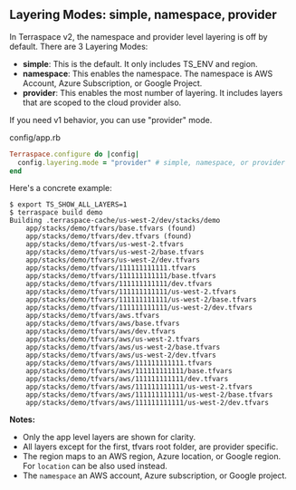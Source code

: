 ## Layering Modes: simple, namespace, provider

In Terraspace v2, the namespace and provider level layering is off by default. There are 3 Layering Modes:

* **simple**: This is the default. It only includes TS_ENV and region.
* **namespace**: This enables the namespace. The namespace is AWS Account, Azure Subscription, or Google Project.
* **provider**: This enables the most number of layering. It includes layers that are scoped to the cloud provider also.


If you need v1 behavior, you can use "provider" mode.

config/app.rb

```ruby
Terraspace.configure do |config|
  config.layering.mode = "provider" # simple, namespace, or provider
end
```

Here's a concrete example:

    $ export TS_SHOW_ALL_LAYERS=1
    $ terraspace build demo
    Building .terraspace-cache/us-west-2/dev/stacks/demo
        app/stacks/demo/tfvars/base.tfvars (found)
        app/stacks/demo/tfvars/dev.tfvars (found)
        app/stacks/demo/tfvars/us-west-2.tfvars
        app/stacks/demo/tfvars/us-west-2/base.tfvars
        app/stacks/demo/tfvars/us-west-2/dev.tfvars
        app/stacks/demo/tfvars/111111111111.tfvars
        app/stacks/demo/tfvars/111111111111/base.tfvars
        app/stacks/demo/tfvars/111111111111/dev.tfvars
        app/stacks/demo/tfvars/111111111111/us-west-2.tfvars
        app/stacks/demo/tfvars/111111111111/us-west-2/base.tfvars
        app/stacks/demo/tfvars/111111111111/us-west-2/dev.tfvars
        app/stacks/demo/tfvars/aws.tfvars
        app/stacks/demo/tfvars/aws/base.tfvars
        app/stacks/demo/tfvars/aws/dev.tfvars
        app/stacks/demo/tfvars/aws/us-west-2.tfvars
        app/stacks/demo/tfvars/aws/us-west-2/base.tfvars
        app/stacks/demo/tfvars/aws/us-west-2/dev.tfvars
        app/stacks/demo/tfvars/aws/111111111111.tfvars
        app/stacks/demo/tfvars/aws/111111111111/base.tfvars
        app/stacks/demo/tfvars/aws/111111111111/dev.tfvars
        app/stacks/demo/tfvars/aws/111111111111/us-west-2.tfvars
        app/stacks/demo/tfvars/aws/111111111111/us-west-2/base.tfvars
        app/stacks/demo/tfvars/aws/111111111111/us-west-2/dev.tfvars

**Notes:**

* Only the app level layers are shown for clarity.
* All layers except for the first, tfvars root folder, are provider specific.
* The region maps to an AWS region, Azure location, or Google region. For `location` can be also used instead.
* The `namespace` an AWS account, Azure subscription, or Google project.
